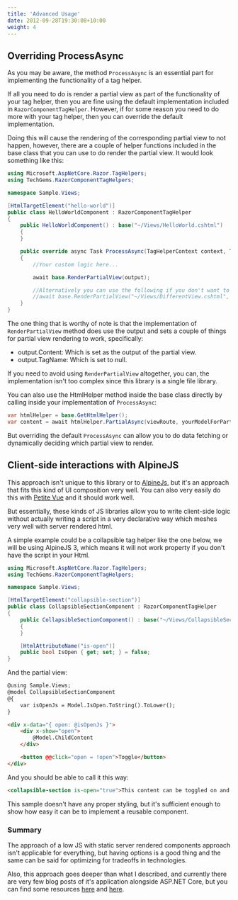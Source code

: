 ```yaml
---
title: 'Advanced Usage'
date: 2012-09-28T19:30:08+10:00
weight: 4
---
```


## Overriding ProcessAsync

As you may be aware, the method `ProcessAsync` is an essential part for implementing the functionality of a tag helper.

If all you need to do is render a partial view as part of the functionality of your tag helper, then you are fine using the default implementation included in `RazorComponentTagHelper`. However, if for some reason you need to do more with your tag helper, then you can override the default implementation.

Doing this will cause the rendering of the corresponding partial view to not happen, however, there are a couple of helper functions included in the base class that you can use to do render the partial view. It would look something like this:

```csharp
using Microsoft.AspNetCore.Razor.TagHelpers;
using TechGems.RazorComponentTagHelpers;

namespace Sample.Views;

[HtmlTargetElement("hello-world")]
public class HelloWorldComponent : RazorComponentTagHelper
{
    public HelloWorldComponent() : base("~/Views/HelloWorld.cshtml")
    {
    }

    public override async Task ProcessAsync(TagHelperContext context, TagHelperOutput output)
    {
        //Your custom logic here...

        await base.RenderPartialView(output);

        //Alternatively you can use the following if you don't want to use the inherited view route member.
        //await base.RenderPartialView("~/Views/DifferentView.cshtml", output);
    }
}
```

The one thing that is worthy of note is that the implementation of `RenderPartialView` method does use the output and sets a couple of things for partial view rendering to work, specifically:

- output.Content: Which is set as the output of the partial view.
- output.TagName: Which is set to null.

If you need to avoid using `RenderPartialView` altogether, you can, the implementation isn't too complex since this library is a single file library.

You can also use the HtmlHelper method inside the base class directly by calling inside your implementation of `ProcessAsync`:

```csharp
var htmlHelper = base.GetHtmlHelper();
var content = await htmlHelper.PartialAsync(viewRoute, yourModelForPartialView); //We use 'this' by default in the helper functions.
```

But overriding the default `ProcessAsync` can allow you to do data fetching or dynamically deciding which partial view to render.

## Client-side interactions with AlpineJS

This approach isn't unique to this library or to [AlpineJs](https://alpinejs.dev/), but it's an approach that fits this kind of UI composition very well. You can also very easily do this with [Petite Vue](https://github.com/vuejs/petite-vue) and it should work well.

But essentially, these kinds of JS libraries allow you to write client-side logic without actually writing a script in a very declarative way which meshes very well with server rendered html.

A simple example could be a collapsible tag helper like the one below, we will be using AlpineJS 3, which means it will not work property if you don't have the script in your Html.

```csharp
using Microsoft.AspNetCore.Razor.TagHelpers;
using TechGems.RazorComponentTagHelpers;

namespace Sample.Views;

[HtmlTargetElement("collapsible-section")]
public class CollapsibleSectionComponent : RazorComponentTagHelper
{
    public CollapsibleSectionComponent() : base("~/Views/CollapsibleSection.cshtml")
    {
    }

    [HtmlAttributeName("is-open")]
    public bool IsOpen { get; set; } = false;
}
```

And the partial view:

```html
@using Sample.Views;
@model CollapsibleSectionComponent
@{
    var isOpenJs = Model.IsOpen.ToString().ToLower();
}

<div x-data="{ open: @isOpenJs }">
    <div x-show="open">
        @Model.ChildContent
    </div>

    <button @@click="open = !open">Toggle</button>
</div>
```

And you should be able to call it this way:

```html
<collapsible-section is-open="true">This content can be toggled on and off.</collapsible-section>
```

This sample doesn't have any proper styling, but it's sufficient enough to show how easy it can be to implement a reusable component.

### Summary

The approach of a low JS with static server rendered components approach isn't applicable for everything, but having options is a good thing and the same can be said for optimizing for tradeoffs in technologies. 

Also, this approach goes deeper than what I described, and currently there are very few blog posts of it's application alongside ASP.NET Core, but you can find some resources [here](https://www.saaspegasus.com/guides/modern-javascript-for-django-developers/) and [here](https://www.saaspegasus.com/guides/modern-javascript-for-django-developers/htmx-alpine/).